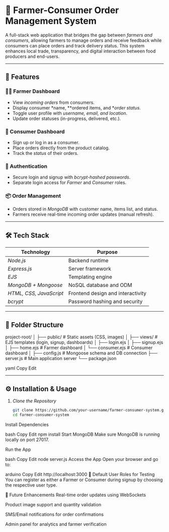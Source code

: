 # 🌾 Farmer-Consumer Order Management System

A full-stack web application that bridges the gap between *farmers and consumers*, allowing farmers to manage orders and receive feedback while consumers can place orders and track delivery status. This system enhances local trade, transparency, and digital interaction between food producers and end-users.

---

## 🚀 Features

### 👨‍🌾 Farmer Dashboard
- View *incoming orders* from consumers.
- Display consumer *name, **ordered items, and **order status*.
- Toggle user profile with *username, email, and location*.
- Update order statuses (in-progress, delivered, etc.).

### 🛒 Consumer Dashboard
- Sign up or log in as a consumer.
- Place orders directly from the product catalog.
- Track the *status* of their orders.

### 🔐 Authentication
- Secure login and signup with *bcrypt-hashed passwords*.
- Separate login access for *Farmer* and *Consumer* roles.

### 📦 Order Management
- Orders stored in *MongoDB* with customer name, items list, and status.
- Farmers receive real-time incoming order updates (manual refresh).

---

## 🛠 Tech Stack

| Technology | Purpose |
|------------|---------|
| *Node.js* | Backend runtime |
| *Express.js* | Server framework |
| *EJS* | Templating engine |
| *MongoDB + Mongoose* | NoSQL database and ODM |
| *HTML, CSS, JavaScript* | Frontend design and interactivity |
| *bcrypt* | Password hashing and security |

---

## 📂 Folder Structure
project-root/ │ ├── public/ # Static assets (CSS, images) │ ├── views/ # EJS templates (login, signup, dashboards) │ ├── login.ejs │ ├── signup.ejs │ ├── home.ejs # Farmer dashboard │ └── consumer.ejs # Consumer dashboard │ ├── config.js # Mongoose schema and DB connection ├── server.js # Main application server └── package.json

yaml
Copy
Edit

---

## ⚙ Installation & Usage

1. *Clone the Repository*
   ```bash
   git clone https://github.com/your-username/farmer-consumer-system.git
   cd farmer-consumer-system
Install Dependencies

bash
Copy
Edit
npm install
Start MongoDB Make sure MongoDB is running locally on port 27017.

Run the App

bash
Copy
Edit
node server.js
Access the App Open your browser and go to:

arduino
Copy
Edit
http://localhost:3000
🔐 Default User Roles for Testing
You can register as either a Farmer or Consumer during signup by choosing the respective user type.

📌 Future Enhancements
Real-time order updates using WebSockets

Product image support and quantity validation

SMS/Email notifications for order confirmations

Admin panel for analytics and farmer verification
